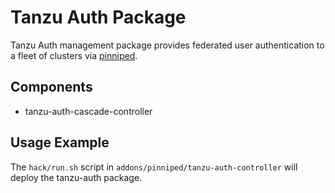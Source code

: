 # Tanzu Auth Package

Tanzu Auth management package provides federated user authentication to a fleet of clusters via [pinniped](https://pinniped.dev/).

## Components

* tanzu-auth-cascade-controller

## Usage Example

The `hack/run.sh` script in `addons/pinniped/tanzu-auth-controller` will deploy the tanzu-auth package.
